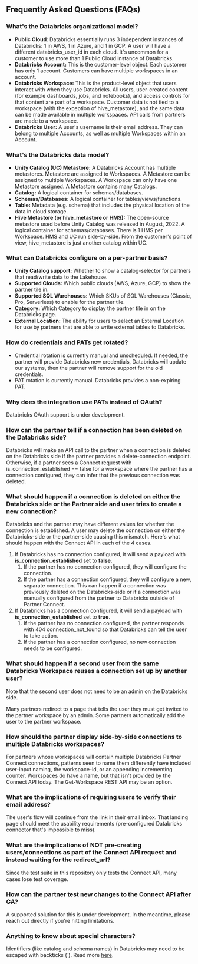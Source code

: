 ## Frequently Asked Questions (FAQs)
### What's the Databricks organizational model?
- **Public Cloud**: Databricks essentially runs 3 independent instances of Databricks: 1 in AWS, 1 in Azure, and 1 in GCP.  A user will have a different databricks_user_id in each cloud.  It's uncommon for a customer to use more than 1 Public Cloud instance of Databricks.
- **Databricks Account:** This is the customer-level object. Each customer has only 1 account. Customers can have multiple workspaces in an account.
- **Databricks Workspace:** This is the product-level object that users interact with when they use Databricks. All users, user-created content (for example dashboards, jobs, and notebooks), and access controls for that content are part of a workspace. Customer data is not tied to a workspace (with the exception of hive_metastore), and the same data can be made available in multiple workspaces. API calls from partners are made to a workspace.
- **Databricks User:** A user's username is their email address.  They can belong to multiple Accounts, as well as multiple Workspaces within an Account.


### What's the Databricks data model?
- **Unity Catalog (UC) Metastore:** A Databricks Account has multiple metastores.  Metastore are assigned to Workspaces.  A Metastore can be assigned to multiple Workspaces.  A Workspace can only have one Metastore assigned.  A Metastore contains many Catalogs.
- **Catalog:** A logical container for schemas/databases.
- **Schemas/Databases:** A logical container for tables/views/functions.
- **Table:** Metadata (e.g. schema) that includes the physical location of the data in cloud storage.
- **Hive Metastore (or hive_metastore or HMS):** The open-source metastore used before Unity Catalog was released in August, 2022.  A logical container for schemas/databases.  There is 1 HMS per Workspace.  HMS and UC run side-by-side.  From the customer's point of view, hive_metastore is just another catalog within UC.

### What can Databricks configure on a per-partner basis?
- **Unity Catalog support:** Whether to show a catalog-selector for partners that read/write data to the Lakehouse.
- **Supported Clouds:** Which public clouds (AWS, Azure, GCP) to show the partner tile in.
- **Supported SQL Warehouses:** Which SKUs of SQL Warehouses (Classic, Pro, Serverless) to enable for the partner tile.
- **Category:** Which Category to display the partner tile in on the Databricks page.
- **External Location:** The ability for users to select an External Location for use by partners that are able to write external tables to Databricks.

### How do credentials and PATs get rotated?
- Credential rotation is currently manual and unscheduled.  If needed, the partner will provide Databricks new credentials, Databricks will update our systems, then the partner will remove support for the old credentials.
- PAT rotation is currently manual.  Databricks provides a non-expiring PAT.

### Why does the integration use PATs instead of OAuth?
Databricks OAuth support is under development.

### How can the partner tell if a connection has been deleted on the Databricks side?
Databricks will make an API call to the partner when a connection is deleted on the Databricks side if the partner provides a delete-connection endpoint.  Otherwise, if a partner sees a Connect request with is_connection_established == false for a workspace where the partner has a connection configured, they can infer that the previous connection was deleted.

### What should happen if a connection is deleted on either the Databricks side or the Partner side and user tries to create a new connection?
Databricks and the partner may have different values for whether the connection is established. A user may delete the connection on either the Databricks-side or the partner-side causing this mismatch. Here&#39;s what should happen with the Connect API in each of the 4 cases.

1. If Databricks has no connection configured, it will send a payload with **is\_connection\_established** set to **false**.
    1. If the partner has no connection configured, they will configure the connection.
    2. If the partner has a connection configured, they will configure a new, separate connection. This can happen if a connection was previously deleted on the Databricks-side or if a connection was manually configured from the partner to Databricks outside of Partner Connect.
2. If Databricks has a connection configured, it will send a payload with **is\_connection\_established** set to **true**.
    1. If the partner has no connection configured, the partner responds with 404 connection\_not\_found so that Databricks can tell the user to take action.
    2. If the partner has a connection configured, no new connection needs to be configured.


### What should happen if a second user from the same Databricks Workspace reuses a connection set up by another user?
Note that the second user does not need to be an admin on the Databricks side.

Many partners redirect to a page that tells the user they must get invited to the partner workspace by an admin.  Some partners automatically add the user to the partner workspace.

### How should the partner display side-by-side connections to multiple Databricks workspaces?
For partners whose workspaces will contain multiple Databricks Partner Connect connections, patterns seen to name them differently have included user-input naming, the workspace-id, or an appending incrementing counter.  Workspaces do have a name, but that isn't provided by the Connect API today.  The Get-Workspace REST API may be an option.

### What are the implications of requiring users to verify their email address?
The user's flow will continue from the link in their email inbox.  That landing page should meet the usability requirements (pre-configured Databricks connector that's impossible to miss).

### What are the implications of NOT pre-creating users/connections as part of the Connect API request and instead waiting for the redirect_url?
Since the test suite in this repository only tests the Connect API, many cases lose test coverage.

### How can the partner test new changes to the Connect API after GA?
A supported solution for this is under development.  In the meantime, please reach out directly if you're hitting limitations.

### Anything to know about special characters?
Identifiers (like catalog and schema names) in Databricks may need to be escaped with backticks (`).  Read more [here](https://docs.databricks.com/sql/language-manual/sql-ref-identifiers.html).